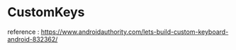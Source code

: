 # CustomKeys

reference : https://www.androidauthority.com/lets-build-custom-keyboard-android-832362/
